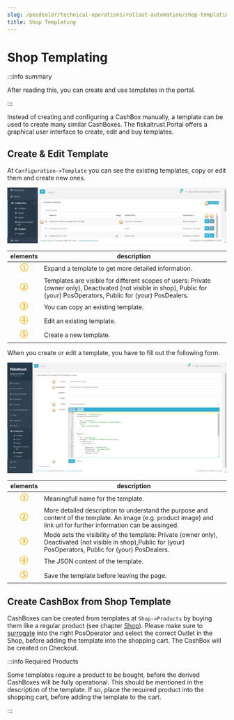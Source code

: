 ```yaml
---
slug: /posdealer/technical-operations/rollout-automation/shop-templating
title: Shop Templating
---
```

# Shop Templating

:::info summary

After reading this, you can create and use templates in the portal.

:::

Instead of creating and configuring a CashBox manually, a template can be used to create many similar CashBoxes. The fiskaltrust.Portal offers a graphical user interface to create, edit and buy templates.

## Create & Edit Template

At `Configuration->Template` you can see the existing templates, copy or edit them and create new ones.

![Template List](./images/template-shop-list.png)

| elements | description                                                                                                                |
|:----------------------:|-------------------------------------------------------------------------------------------------------------------------------------|
|![Number 1](../../images/numbers/circle-1o.png) |Expand a template to get more detailed information.  |
|![Number 2](../../images/numbers/circle-2o.png) |Templates are visible for different scopes of users: Private (owner only), Deactivated (not visible in shop), Public for (your) PosOperators, Public for (your) PosDealers. |
|![Number 3](../../images/numbers/circle-3o.png) |You can copy an existing template.  |
|![Number 4](../../images/numbers/circle-4o.png) |Edit an existing template. |
|![Number 5](../../images/numbers/circle-5o.png) |Create a new template. |

When you create or edit a template, you have to fill out the following form.

![Template Create/Edit](./images/template-shop-create.png "https://portal-sandbox.fiskaltrust.TLD/Template")

| elements | description                                                                                                                |
|:----------------------:|-------------------------------------------------------------------------------------------------------------------------------------|
|![Number 1](../../images/numbers/circle-1o.png) |Meaningfull name for the template. |
|![Number 2](../../images/numbers/circle-2o.png) |More detailed description to understand the purpose and content of the template. An image (e.g. product image) and link url for further information can be assinged.  |
|![Number 3](../../images/numbers/circle-3o.png) |Mode sets the visibility of the template: Private (owner only), Deactivated (not visible in shop),Public for (your) PosOperators, Public for (your) PosDealers.   |
|![Number 4](../../images/numbers/circle-4o.png) |The JSON content of the template. |
|![Number 5](../../images/numbers/circle-5o.png) |Save the template before leaving the page. |

## Create CashBox from Shop Template

CashBoxes can be created from templates at `Shop->Products` by buying them like a regular product (see chapter [Shop](../../buy-resell/shop.md)). 
Please make sure to [surrogate](../../getting-started/operator-onboarding/surrogating.md) into the right PosOperator and select the correct Outlet in the Shop, before adding the template into the shopping cart. The CashBox will be created on Checkout.

:::info Required Products

Some templates require a product to be bought, before the derived CashBoxes will be fully operational. This should be mentioned in the description of the template. If so, place the required product into the shopping cart, before adding the template to the cart.

:::